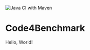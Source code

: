 ![Java CI with Maven](https://github.com/dreaminplus/Code4Benchmark/workflows/Java%20CI%20with%20Maven/badge.svg)
# Code4Benchmark




Hello, World!
